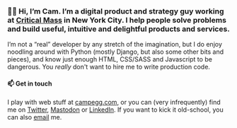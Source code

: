 ### 👋🏻 Hi, I’m Cam. I’m a digital product and strategy guy working at [Critical Mass](https://criticalmass.com/) in New York City. I help people solve problems and build useful, intuitive and delightful products and services.

I’m not a “real” developer by any stretch of the imagination, but I do enjoy noodling around with Python (mostly Django, but also some other bits and pieces), and know just enough HTML, CSS/SASS and Javascript to be dangerous. You _really_ don't want to hire me to write production code.

#### 📫 Get in touch

I play with web stuff at <a href="https://campegg.com/" rel="me">campegg.com</a>, or you can (very infrequently) find me on <a href="https://twitter.com/campegg" rel="me">Twitter<a/>, <a href="https://mastodon.social/@campegg" rel="me">Mastodon</a> or <a href="https://www.linkedin.com/in/campegg" rel="me">LinkedIn</a>. If you want to kick it old-school, you can also [email](mailto:cam@campegg.com) me.
